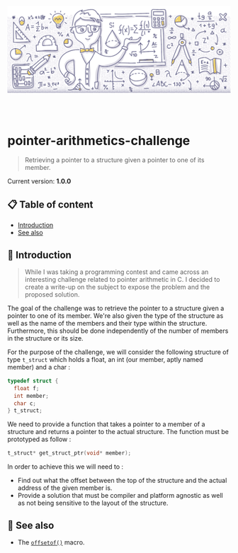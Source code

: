 <br /><br /><br />
<p align="center">
  <img width="700" src="assets/arithmetics.png" />
</p>
<br /><br />

# pointer-arithmetics-challenge
> Retrieving a pointer to a structure given a pointer to one of its member.

Current version: **1.0.0**

## 📋 Table of content

- [Introduction](#-introduction)
- [See also](#-see-also)

## 🚀 Introduction

> While I was taking a programming contest and came across an interesting challenge related to pointer arithmetic in C. I decided to create a write-up on the subject to expose the problem and the proposed solution.

The goal of the challenge was to retrieve the pointer to a structure given a pointer to one of its member. We're also given the type of the structure as well as the name of the members and their type within the structure. Furthermore, this should be done independently of the number of members in the structure or its size.

For the purpose of the challenge, we will consider the following structure of type `t_struct` which holds a float, an int (our member, aptly named member) and a char :

```c
typedef struct {
  float f;
  int member;
  char c;
} t_struct;
```

We need to provide a function that takes a pointer to a member of a structure and returns a pointer to the actual structure. The function must be prototyped as follow :

```c
t_struct* get_struct_ptr(void* member);
```

In order to achieve this we will need to :

- Find out what the offset between the top of the structure and the actual address of the given member is.
- Provide a solution that must be compiler and platform agnostic as well as not being sensitive to the layout of the structure.

## 👀 See also

- The [`offsetof()`](http://en.wikipedia.org/wiki/Offsetof) macro.

